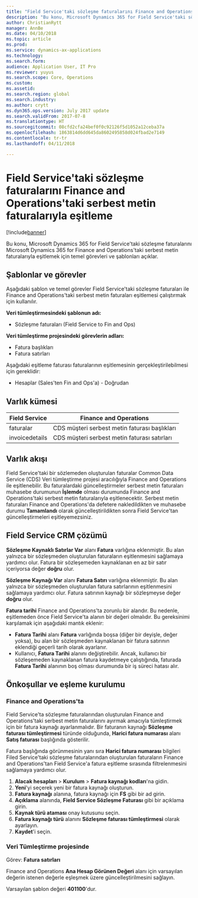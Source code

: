 ```yaml
---
title: "Field Service'taki sözleşme faturalarını Finance and Operations'taki serbest metin faturalarıyla eşitleme"
description: "Bu konu, Microsoft Dynamics 365 for Field Service'taki sözleşme faturalarını Microsoft Dynamics 365 for Finance and Operations'taki serbest metin faturalarıyla eşitlemek için temel görevleri ve şablonları açıklar."
author: ChristianRytt
manager: AnnBe
ms.date: 04/10/2018
ms.topic: article
ms.prod: 
ms.service: dynamics-ax-applications
ms.technology: 
ms.search.form: 
audience: Application User, IT Pro
ms.reviewer: yuyus
ms.search.scope: Core, Operations
ms.custom: 
ms.assetid: 
ms.search.region: global
ms.search.industry: 
ms.author: crytt
ms.dyn365.ops.version: July 2017 update
ms.search.validFrom: 2017-07-8
ms.translationtype: HT
ms.sourcegitcommit: 08cfd2cfa24bef0f0c92126f5d1052a12ceba37a
ms.openlocfilehash: 1863814d6dd645da8602495858d024fbad2e7149
ms.contentlocale: tr-tr
ms.lasthandoff: 04/11/2018

---
```


# <a name="synchronize-agreement-invoices-in-field-service-to-free-text-invoices-in-finance-and-operations"></a>Field Service'taki sözleşme faturalarını Finance and Operations'taki serbest metin faturalarıyla eşitleme

[!include[banner](../includes/banner.md)]

Bu konu, Microsoft Dynamics 365 for Field Service'taki sözleşme faturalarını Microsoft Dynamics 365 for Finance and Operations'taki serbest metin faturalarıyla eşitlemek için temel görevleri ve şablonları açıklar.

## <a name="templates-and-tasks"></a>Şablonlar ve görevler

Aşağıdaki şablon ve temel görevler Field Service'taki sözleşme faturaları ile Finance and Operations'taki serbest metin faturaları eşitlemesi çalıştırmak için kullanılır.

**Veri tümleştirmesindeki şablonun adı:**

- Sözleşme faturaları (Field Service to Fin and Ops)

**Veri tümleştirme projesindeki görevlerin adları:**

- Fatura başlıkları
- Fatura satırları

Aşağıdaki eşitleme faturası faturalarının eşitlemesinin gerçekleştirilebilmesi için gereklidir:

- Hesaplar (Sales'ten Fin and Ops'a) - Doğrudan

## <a name="entity-set"></a>Varlık kümesi

| Field Service  | Finance and Operations                 |
|----------------|----------------------------------------|
| faturalar       | CDS müşteri serbest metin faturası başlıkları |
| invoicedetails | CDS müşteri serbest metin faturası satırları   |

## <a name="entity-flow"></a>Varlık akışı

Field Service'taki bir sözlemeden oluşturulan faturalar Common Data Service (CDS) Veri tümleştirme projesi aracılığıyla Finance and Operations ile eşitlenebilir. Bu faturalardaki güncelleştirmeler serbest metin faturaları muhasebe durumunun **İşlemde** olması durumunda Finance and Operations'taki serbest metin faturalarıyla eşitlenecektir. Serbest metin faturaları Finance and Operations'da defetere nakledildikten ve muhasebe durumu **Tamamlandı** olarak güncelleştirildikten sonra Field Service'tan güncelleştirmeleri eşitleyemezsiniz.

## <a name="field-service-crm-solution"></a>Field Service CRM çözümü

**Sözleşme Kaynaklı Satırlar Var** alanı **Fatura** varlığına eklenmiştir. Bu alan yalnızca bir sözleşmeden oluşturulan faturaların eşitlenmesini sağlamaya yardımcı olur. Fatura bir sözleşemeden kaynaklanan en az bir satır içeriyorsa değer **doğru** olur.

**Sözleşme Kaynağı Var** alanı **Fatura Satırı** varlığına eklenmiştir. Bu alan yalnızca bir sözleşmeden oluşturulan fatura satırlarının eşitlenmesini sağlamaya yardımcı olur. Fatura satırının kaynağı bir sözleşmeyse değer **doğru** olur.

**Fatura tarihi** Finance and Operations'ta zorunlu bir alandır. Bu nedenle, eşitlemeden önce Field Service'ta alanın bir değeri olmalıdır. Bu gereksinimi karşılamak için aşağıdaki mantık eklenir:

- **Fatura Tarihi** alanı **Fatura** varlığında boşsa (diğer bir deyişle, değer yoksa), bu alan bir sözleşmeden kaynaklanan bir fatura satırının eklendiği geçerli tarih olarak ayarlanır.
- Kullanıcı, **Fatura Tarihi** alanını değiştirebilir. Ancak, kullanıcı bir sözleşemeden kaynaklanan fatura kaydetmeye çalıştığında, faturada **Fatura Tarihi** alanının boş olması durumunda bir iş süreci hatası alır.

## <a name="prerequisites-and-mapping-setup"></a>Önkoşullar ve eşleme kurulumu

### <a name="in-finance-and-operations"></a>Finance and Operations'ta

Field Service'ta sözleşme faturalarından oluşturulan Finance and Operations'taki serbest metin faturalarını ayırmak amacıyla tümleştirmek için bir fatura kaynağı ayarlanmalıdır. Bir faturanın kaynağı **Sözleşme faturası tümleştirmesi** türünde olduğunda, **Harici fatura numarası** alanı **Satış faturası** başlığında gösterilir.

Fatura başlığında görünmesinin yanı sıra **Harici fatura numarası** bilgileri Filed Service'taki sözleşme faturalarından oluşturulan faturaların Finance and Operations'tan Field Service'a fatura eşitleme sırasında filtrelenmesini sağlamaya yardımcı olur.

1. **Alacak hesapları** \> **Kurulum** \> **Fatura kaynağı kodları**'na gidin.
2. **Yeni**'yi seçerek yeni bir fatura kaynağı oluşturun.
3. **Fatura kaynağı** alanına, fatura kaynağı için **FS** gibi bir ad girin.
4. **Açıklama** alanında, **Field Service Sözleşme Faturası** gibi bir açıklama girin.
5. **Kaynak türü ataması** onay kutusunu seçin.
6. **Fatura kaynağı türü** alanını **Sözleşme faturası tümleştirmesi** olarak ayarlayın.
7. **Kaydet**'i seçin.

### <a name="in-the-data-integration-project"></a>Veri Tümleştirme projesinde

Görev: **Fatura satırları**  

Finance and Operations **Ana Hesap Görünen Değeri** alanı için varsayılan değerin istenen değerle eşleşmek üzere güncelleştirilmesini sağlayın.

Varsayılan şablon değeri **401100**'dur.

